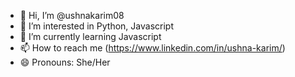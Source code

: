 - 👋 Hi, I’m @ushnakarim08
- 👀 I’m interested in Python, Javascript
- 🌱 I’m currently learning  Javascript
- 📫 How to reach me (https://www.linkedin.com/in/ushna-karim/)
- 😄 Pronouns: She/Her


<!---
ushnakarim08/ushnakarim08 is a ✨ special ✨ repository because its `README.md` (this file) appears on your GitHub profile.
You can click the Preview link to take a look at your changes.
--->
